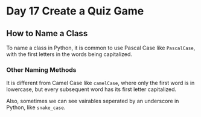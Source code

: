 # Day 17 Create a Quiz Game




## How to Name a Class

To name a class in Python, it is common to use Pascal Case like `PascalCase`, with the first letters in the words being capitalized.

### Other Naming Methods
It is different from Camel Case like `camelCase`, where only the first word is in lowercase, but every subsequent word has its first letter capitalized.

Also, sometimes we can see vairables seperated by an underscore in Python, like `snake_case`.
